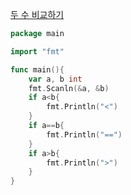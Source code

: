 [두 수 비교하기](https://www.acmicpc.net/problem/1330)
```go
package main

import "fmt"

func main(){
	var a, b int
	fmt.Scanln(&a, &b)
	if a<b{
		fmt.Println("<")
	}
	if a==b{
		fmt.Println("==")
	}
	if a>b{
		fmt.Println(">")
	}
}
```
